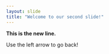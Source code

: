 ```yaml
---
layout: slide
title: "Welcome to our second slide!"
---
```

**This is the new line.**

Use the left arrow to go back!
